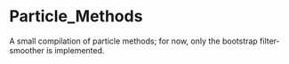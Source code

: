 # Particle_Methods
A small compilation of particle methods; for now, only the bootstrap filter-smoother is implemented.
